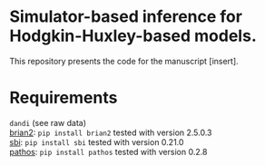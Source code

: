 # Simulator-based inference for Hodgkin-Huxley-based models.
This repository presents the code for the manuscript [insert].

# Requirements
`dandi` (see raw data) <br>
[brian2](https://brian2.readthedocs.io/en/stable/): `pip install brian2` tested with version 2.5.0.3 <br>
[sbi](https://www.mackelab.org/sbi/reference/): `pip install sbi` tested with version 0.21.0 <br>
[pathos](https://github.com/uqfoundation/pathos): `pip install pathos` tested with version 0.2.8 <br>
